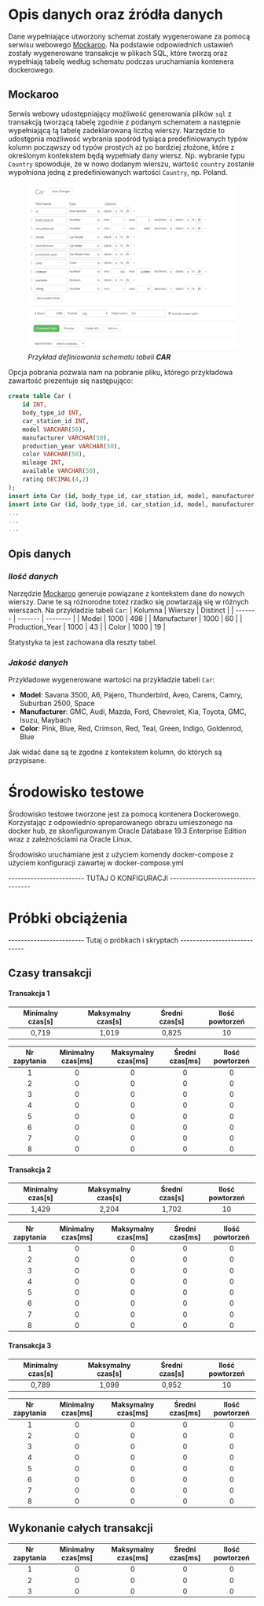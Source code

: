 # Opis danych oraz źródła danych

Dane wypełniające utworzony schemat zostały wygenerowane za pomocą serwisu webowego [Mockaroo](https://www.mockaroo.com/). Na podstawie odpowiednich ustawień zostały wygenerowane transakcje w plikach SQL, które tworzą oraz wypełniają tabelę według schematu podczas uruchamiania kontenera dockerowego.

## Mockaroo

Serwis webowy udostępniający możliwość generowania plików `sql` z transakcją tworzącą tabelę zgodnie z podanym schematem a następnie wypełniającą tą tabelę zadeklarowaną liczbą wierszy. Narzędzie to udostępnia możliwość wybrania spośród tysiąca predefiniowanych typów kolumn począwszy od typów prostych aż po bardziej złożone, które z określonym kontekstem będą wypełniały dany wiersz. Np. wybranie typu `Country` spowoduje, że w nowo dodanym wierszu, wartość `country` zostanie wypołniona jedną z predefiniowanych wartości `Country`, np. Poland.

<figure class="image">
  <img src="images/mocaroo_car.png">
  <figcaption style="font-style:italic">Przykład definiowania schematu tabeli <b>CAR</b> </figcaption>
</figure>

Opcja pobrania pozwala nam na pobranie pliku, którego przykładowa zawartość prezentuje się następująco:

```sql
create table Car (
	id INT,
	body_type_id INT,
	car_station_id INT,
	model VARCHAR(50),
	manufacturer VARCHAR(50),
	production_year VARCHAR(50),
	color VARCHAR(50),
	mileage INT,
	available VARCHAR(50),
	rating DECIMAL(4,2)
);
insert into Car (id, body_type_id, car_station_id, model, manufacturer, production_year, color, mileage, available, rating) values (1, 1, 115, 'G-Series 1500', 'Chevrolet', 1996, 'Puce', 530764, false, 1.48);
insert into Car (id, body_type_id, car_station_id, model, manufacturer, production_year, color, mileage, available, rating) values (2, 3, 991, 'Grand Cherokee', 'Jeep', 2006, 'Green', 5030, false, 5.09);
...
...
...
```

## Opis danych

### ***Ilość danych***
Narzędzie [Mockaroo](https://www.mockaroo.com/) generuje powiązane z kontekstem dane do nowych wierszy. Dane te są różnorodne toteż rzadko się powtarzają się w różnych wierszach. Na przykładzie tabeli `Car`:
| Kolumna | Wierszy | Distinct |
| ------- | ------- | -------- |
| Model   | 1000    | 498      |
| Manufacturer | 1000 | 60     |
| Production_Year | 1000 | 43 |
| Color | 1000 | 19 |

Statystyka ta jest zachowana dla reszty tabel.

### ***Jakość danych***
Przykładowe wygenerowane wartości na przykładzie tabeli `Car`:
* **Model**: Savana 3500, A6, Pajero, Thunderbird, Aveo, Carens, Camry, Suburban 2500, Space  
* **Manufacturer**: GMC, Audi, Mazda, Ford, Chevrolet, Kia, Toyota, GMC, Isuzu, Maybach
* **Color**: Pink,  Blue, Red, Crimson, Red, Teal, Green, Indigo, Goldenrod, Blue

Jak widać dane są te zgodne z kontekstem kolumn, do których są przypisane. 

# Środowisko testowe
Środowisko testowe tworzone jest za pomocą kontenera Dockerowego. Korzystając z odpowiednio spreparowanego obrazu umieszonego na docker hub, ze skonfigurowanym Oracle Database 19.3 Enterprise Edition wraz z zależnościami na Oracle Linux. 

Środowisko uruchamiane jest z użyciem komendy docker-compose z użyciem konfiguracji zawartej w docker-compose.yml

------------------------ TUTAJ O KONFIGURACJI ----------------------------------


# Próbki obciążenia

------------------------ Tutaj o próbkach i skryptach ----------------------------


## Czasy transakcji
#### Transakcja 1

| Minimalny czas[s]| Maksymalny czas[s]| Średni czas[s]   | Ilość powtorzeń   |
| :--------------:  | :----------------: | :---------------: | :---------------: |
| 0,719 | 1,019 | 0,825 | 10 |

| Nr zapytania   | Minimalny czas[ms]| Maksymalny czas[ms]| Średni czas[ms]   | Ilość powtorzeń   |
| :------------: | :--------------:  | :----------------: | :---------------: | :---------------: |
| 1 | 0 | 0 | 0 | 0 |
| 2 | 0 | 0 | 0 | 0 |
| 3 | 0 | 0 | 0 | 0 |
| 4 | 0 | 0 | 0 | 0 |
| 5 | 0 | 0 | 0 | 0 |
| 6 | 0 | 0 | 0 | 0 |
| 7 | 0 | 0 | 0 | 0 |
| 8 | 0 | 0 | 0 | 0 |


#### Transakcja 2

| Minimalny czas[s]| Maksymalny czas[s]| Średni czas[s]   | Ilość powtorzeń   |
| :--------------:  | :----------------: | :---------------: | :---------------: |
| 1,429 | 2,204 | 1,702 | 10 |

| Nr zapytania   | Minimalny czas[ms]| Maksymalny czas[ms]| Średni czas[ms]   | Ilość powtorzeń   |
| :------------: | :--------------:  | :----------------: | :---------------: | :---------------: |
| 1 | 0 | 0 | 0 | 0 |
| 2 | 0 | 0 | 0 | 0 |
| 3 | 0 | 0 | 0 | 0 |
| 4 | 0 | 0 | 0 | 0 |
| 5 | 0 | 0 | 0 | 0 |
| 6 | 0 | 0 | 0 | 0 |
| 7 | 0 | 0 | 0 | 0 |
| 8 | 0 | 0 | 0 | 0 |

#### Transakcja 3

| Minimalny czas[s]| Maksymalny czas[s]| Średni czas[s]   | Ilość powtorzeń   |
| :--------------:  | :----------------: | :---------------: | :---------------: |
| 0,789 | 1,099 | 0,952 | 10 |

| Nr zapytania   | Minimalny czas[ms]| Maksymalny czas[ms]| Średni czas[ms]   | Ilość powtorzeń   |
| :------------: | :--------------:  | :----------------: | :---------------: | :---------------: |
| 1 | 0 | 0 | 0 | 0 |
| 2 | 0 | 0 | 0 | 0 |
| 3 | 0 | 0 | 0 | 0 |
| 4 | 0 | 0 | 0 | 0 |
| 5 | 0 | 0 | 0 | 0 |
| 6 | 0 | 0 | 0 | 0 |
| 7 | 0 | 0 | 0 | 0 |
| 8 | 0 | 0 | 0 | 0 |

## Wykonanie całych transakcji
| Nr zapytania   | Minimalny czas[ms]| Maksymalny czas[ms]| Średni czas[ms]   | Ilość powtorzeń   |
| :------------: | :--------------:  | :----------------: | :---------------: | :---------------: |
| 1 | 0 | 0 | 0 | 0 |
| 2 | 0 | 0 | 0 | 0 |
| 3 | 0 | 0 | 0 | 0 |